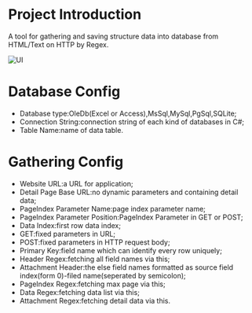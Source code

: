 # Project Introduction
A tool for gathering and saving structure data into database from HTML/Text on HTTP by Regex.

![UI](https://images.gitee.com/uploads/images/2019/0621/170427_c9d9fa01_27856.png "20190621170416.png")

# Database Config
* Database type:OleDb(Excel or Access),MsSql,MySql,PgSql,SQLite;
* Connection String:connection string of each kind of databases in C#;
* Table Name:name of data table.

# Gathering Config
* Website URL:a URL for application;
* Detail Page Base URL:no dynamic parameters and containing detail data;
* PageIndex Parameter Name:page index parameter name;
* PageIndex Parameter Position:PageIndex Parameter in GET or POST;
* Data Index:first row data index;
* GET:fixed parameters in URL;
* POST:fixed parameters in HTTP request body;
* Primary Key:field name which can identify every row uniquely;
* Header Regex:fetching all field names via this;
* Attachment Header:the else field names formatted as source field index(form 0)-filed name(seperated by semicolon);
* PageIndex Regex:fetching max page via this;
* Data Regex:fetching data list via this;
* Attachment Regex:fetching detail data via this.

